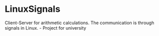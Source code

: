 # LinuxSignals
Client-Server for arithmetic calculations. The communication is through signals in Linux. - Project for university
